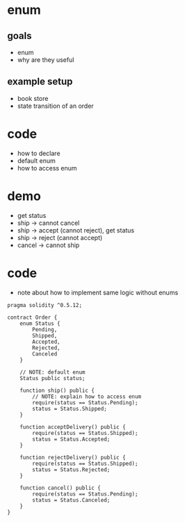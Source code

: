 # enum

## goals

- enum
- why are they useful

## example setup

- book store
- state transition of an order

# code

- how to declare
- default enum
- how to access enum

# demo

- get status
- ship -> cannot cancel
- ship -> accept (cannot reject), get status
- ship -> reject (cannot accept)
- cancel -> cannot ship

# code

- note about how to implement same logic without enums

```
pragma solidity ^0.5.12;

contract Order {
    enum Status {
        Pending,
        Shipped,
        Accepted,
        Rejected,
        Canceled
    }

    // NOTE: default enum
    Status public status;

    function ship() public {
        // NOTE: explain how to access enum
        require(status == Status.Pending);
        status = Status.Shipped;
    }

    function acceptDelivery() public {
        require(status == Status.Shipped);
        status = Status.Accepted;
    }

    function rejectDelivery() public {
        require(status == Status.Shipped);
        status = Status.Rejected;
    }

    function cancel() public {
        require(status == Status.Pending);
        status = Status.Canceled;
    }
}
```
